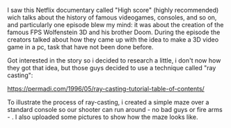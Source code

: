 I saw this Netflix documentary called "High score" (highly recommended) wich talks about the history of famous videogames, consoles, and so on,
and particularly one episode blew my mind: it was about the creation of the famous FPS Wolfenstein 3D and his brother Doom.
During the episode the creators talked about how they came up with the idea to make a 3D video game in a pc, task that have not been done before.

Got interested in the story so i decided to research a little, i don't now how they got that idea, but those guys decided to use a technique called "ray casting":

https://permadi.com/1996/05/ray-casting-tutorial-table-of-contents/

To illustrate the process of ray-casting, i created a simple maze over a standard console so our shooter can run around - no bad guys or fire arms - . 
I also uploaded some pictures to show how the maze looks like.
